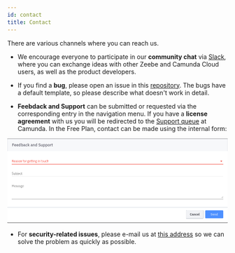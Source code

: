 ```yaml
---
id: contact
title: Contact
---
```


There are various channels where you can reach us.

- We encourage everyone to participate in our **community chat** via [Slack](https://zeebe-io.slack.com/), where you can exchange ideas with other Zeebe and Camunda Cloud users, as well as the product developers.

- If you find a **bug**, please open an issue in this [repository](https://github.com/camunda-cloud/bugs). The bugs have a default template, so please describe what doesn't work in detail.

- **Feebdack and Support** can be submitted or requested via the corresponding entry in the navigation menu. If you have a **license agreement** with us you will be redirected to the [Support queue](https://jira.camunda.com/projects/SUPPORT/) at Camunda. In the Free Plan, contact can be made using the internal form:

![feedback-dialog](./assets/contact-feedback-and-support.png)

- For **security-related issues**, please e-mail us at [this address](mailto:cloud-security@camunda.com) so we can solve the problem as quickly as possible.
